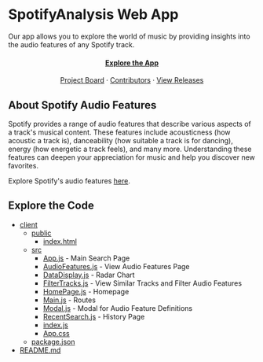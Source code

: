 # SpotifyAnalysis Web App
Our app allows you to explore the world of music by providing insights into the audio features of any Spotify track.

<div align="center">
  <h4>
    <a href="https://spotify-api-project-five.vercel.app/">Explore the App</a></h4>
  <p align="center">
    <a href="https://github.com/users/MattNusbaum/projects/4">Project Board</a>
    ·
    <a href="https://github.com/Dorothyhung/P320-Spotify-API-Project/graphs/contributors">Contributors</a>
    ·
    <a href="https://github.com/Dorothyhung/P320-Spotify-API-Project/releases">View Releases</a>
  </p>
</div>

## About Spotify Audio Features

Spotify provides a range of audio features that describe various aspects of a track's musical content. These features include acousticness (how acoustic a track is), danceability (how suitable a track is for dancing), energy (how energetic a track feels), and many more. Understanding these features can deepen your appreciation for music and help you discover new favorites.

Explore Spotify's audio features [here](https://developer.spotify.com/documentation/web-api/reference/get-audio-features).

## Explore the Code

 * [client](./client)
   * [public](./client/public)
      * [index.html](./client/public/index.html)
   * [src](./client/src)
      * [App.js](./client/src/App.js) - Main Search Page
      * [AudioFeatures.js](./client/src/AudioFeatures.js) - View Audio Features Page
      * [DataDisplay.js](./client/src/DataDisplay.js) - Radar Chart
      * [FilterTracks.js](./client/src/FilterTracks.js) - View Similar Tracks and Filter Audio Features
      * [HomePage.js](./client/src/HomePage.js) - Homepage
      * [Main.js](./client/src/Main.js) - Routes
      * [Modal.js](./client/src/Modal.js) - Modal for Audio Feature Definitions
      * [RecentSearch.js](./client/src/RecentSearch.js) - History Page
      * [index.js](./client/src/index.js)
      * [App.css](./client/src/App.css)
   * [package.json](./client/package.json)
 * [README.md](./README.md)

